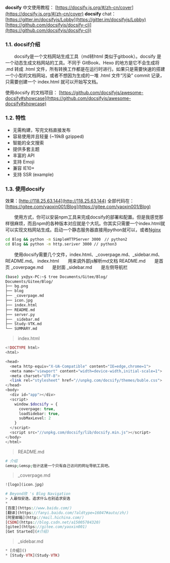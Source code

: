 **docsify** 中文使用教程： [https://docsify.js.org/#/zh-cn/cover](https://docsify.js.org/#/zh-cn/cover)
**docsify** chat：	[https://gitter.im/docsifyjs/Lobby](https://gitter.im/docsifyjs/Lobby)
[https://github.com/docsifyjs/docsify-cli](https://github.com/docsifyjs/docsify-cli)


### 1.1. docsif介绍
&emsp;&emsp;docsify是一个文档网站生成工具（md转html 类似于gitbook）。docsify 是一个动态生成文档网站的工具。不同于 GitBook、Hexo 的地方是它不会生成将 .md 转成 .html 文件，所有转换工作都是在运行时进行。如果只是需要快速的搭建一个小型的文档网站，或者不想因为生成的一堆 .html 文件“污染” commit 记录，只需要创建一个 index.html 就可以开始写文档。

使用docsify 的文档项目：
[https://github.com/docsifyjs/awesome-docsify#showcase](https://github.com/docsifyjs/awesome-docsify#showcase)
### 1.2. 特性
- 无需构建，写完文档直接发布
- 容易使用并且轻量 (~19kB gzipped)
- 智能的全文搜索
- 提供多套主题
- 丰富的 API
- 支持 Emoji
- 兼容 IE10+
- 支持 SSR (example)

### 1.3. 使用docsify 
效果：[http://118.25.63.144](http://118.25.63.144)
全部代码在：[https://gitee.com/yaoxin001/Blog](https://gitee.com/yaoxin001/Blog)

&emsp;&emsp;使用方式，你可以安装npm工具来完成docsify的部署和配置。但是我感觉那样很麻烦，而且npm的各种版本对应就是个大坑。你其实只需要一个index.html就可以实现文档网站生成。启动一个静态服务器直接用python就可以，或者[Nginx](https://blog.csdn.net/a15005784320/article/details/103437776)

```bash
cd Blog && python -m SimpleHTTPServer 3000　// python2
cd Blog && python -m http.seriver 3000 // python3
```

&emsp;&emsp;使用docsify需要几个文件，index.html、_coverpage.md、_sidebar.md、README.md。
index.html&emsp;&emsp;用来调外部js解析md文档
README.md&emsp;&emsp;是首页
_coverpage.md&emsp;&emsp;是封面
_sidebar.md&emsp;&emsp;是左侧导航栏

```bash
(base) yx@yx-PC:~$ tree Documents/Gitee/Blog/
Documents/Gitee/Blog/
├── bg.png
├── blog
├── _coverpage.md
├── icon.jpg
├── index.html
├── README.md
├── server.py
├── _sidebar.md
├── Study-VTK.md
└── SUMMARY.md
```

> index.html
```php
<!DOCTYPE html>
<html>

<head>
  <meta http-equiv="X-UA-Compatible" content="IE=edge,chrome=1">
  <meta name="viewport" content="width=device-width,initial-scale=1">
  <meta charset="UTF-8">
  <link rel="stylesheet" href="//unpkg.com/docsify/themes/buble.css">
</head>
<body>
  <div id="app"></div>
  <script>
    window.$docsify = {
      coverpage: true,
      loadSidebar: true,
      subMaxLevel: 2
    }
  </script>
  <script src="//unpkg.com/docsify/lib/docsify.min.js"></script>
</body>
</html>
```
> README.md
```php
# 介绍
&emsp;&emsp;估计这是一个只有自己访问的网址导航工具吧。
```
> _coverpage.md
```php
![logo](icon.jpg)

# Beyond欣 's Blog Navigation
> 人最怕安逸，追求什么也别追求安逸
* 
[百度](https://www.baidu.com/)
[翻译](https://fanyi.baidu.com/?aldtype=16047#auto/zh/)
[阿里邮箱](http://mail.hichina.com/)
[CSDN](https://blog.csdn.net/a15005784320)
[gitee](https://gitee.com/yaoxin001)  
[Get Started](#介绍)
```
> _sidebar.md
```php
* [介绍]()
* [Study-VTK](Study-VTK)
```